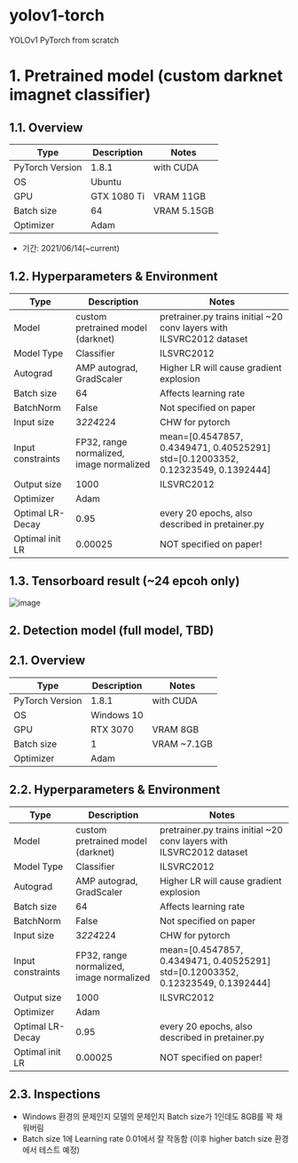 # yolov1-torch
YOLOv1 PyTorch from scratch

# 1. Pretrained model (custom darknet imagnet classifier)
## 1.1. Overview
| Type            | Description | Notes       |
|-----------------|-------------|-------------|
| PyTorch Version | 1.8.1       | with CUDA   |
| OS              | Ubuntu      |             |
| GPU             | GTX 1080 Ti | VRAM 11GB   |
| Batch size      | 64          | VRAM 5.15GB |
| Optimizer       | Adam        |             |
- 기간: 2021/06/14(~current)

## 1.2. Hyperparameters & Environment
| Type              | Description                              | Notes                                                                           |
|-------------------|------------------------------------------|---------------------------------------------------------------------------------|
| Model             | custom pretrained model (darknet)        | pretrainer.py trains initial ~20 conv layers with ILSVRC2012 dataset            |
| Model Type        | Classifier                               | ILSVRC2012                                                                      |
| Autograd          | AMP autograd, GradScaler                 | Higher LR will cause gradient explosion                                         |
| Batch size        | 64                                       | Affects learning rate                                                           |
| BatchNorm         | False                                    | Not specified on paper                                                          |
| Input size        | 3*224*224                                | CHW for pytorch                                                                 |
| Input constraints | FP32, range normalized, image normalized | mean=[0.4547857, 0.4349471, 0.40525291] std=[0.12003352, 0.12323549, 0.1392444] |
| Output size       | 1000                                     | ILSVRC2012                                                                      |
| Optimizer         | Adam                                     |                                                                                 |
| Optimal LR-Decay  | 0.95                                     | every 20 epochs, also described in pretainer.py                                 |
| Optimal init LR   | 0.00025                                  | NOT specified on paper!                                                         |

## 1.3. Tensorboard result (~24 epcoh only)
![image](https://user-images.githubusercontent.com/5201073/122158320-71db7480-cea7-11eb-8e39-baf4ced7e206.png)

## 2. Detection model (full model, TBD)
## 2.1. Overview
| Type            | Description | Notes       |
|-----------------|-------------|-------------|
| PyTorch Version | 1.8.1       | with CUDA   |
| OS              | Windows 10  |             |
| GPU             | RTX 3070    | VRAM 8GB    |
| Batch size      | 1           | VRAM ~7.1GB |
| Optimizer       | Adam        |             |

## 2.2. Hyperparameters & Environment
| Type              | Description                              | Notes                                                                           |
|-------------------|------------------------------------------|---------------------------------------------------------------------------------|
| Model             | custom pretrained model (darknet)        | pretrainer.py trains initial ~20 conv layers with ILSVRC2012 dataset            |
| Model Type        | Classifier                               | ILSVRC2012                                                                      |
| Autograd          | AMP autograd, GradScaler                 | Higher LR will cause gradient explosion                                         |
| Batch size        | 64                                       | Affects learning rate                                                           |
| BatchNorm         | False                                    | Not specified on paper                                                          |
| Input size        | 3*224*224                                | CHW for pytorch                                                                 |
| Input constraints | FP32, range normalized, image normalized | mean=[0.4547857, 0.4349471, 0.40525291] std=[0.12003352, 0.12323549, 0.1392444] |
| Output size       | 1000                                     | ILSVRC2012                                                                      |
| Optimizer         | Adam                                     |                                                                                 |
| Optimal LR-Decay  | 0.95                                     | every 20 epochs, also described in pretainer.py                                 |
| Optimal init LR   | 0.00025                                  | NOT specified on paper!                                                         |

## 2.3. Inspections
- Windows 환경의 문제인지 모델의 문제인지 Batch size가 1인데도 8GB를 꽉 채워버림
- Batch size 1에 Learning rate 0.01에서 잘 작동함 (이후 higher batch size 환경에서 테스트 예정)